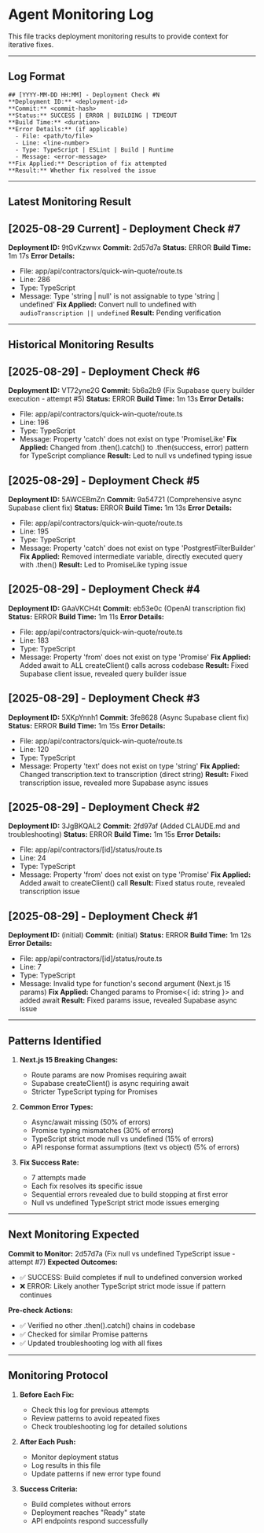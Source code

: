 # Agent Monitoring Log

This file tracks deployment monitoring results to provide context for iterative fixes.

---

## Log Format

```
## [YYYY-MM-DD HH:MM] - Deployment Check #N
**Deployment ID:** <deployment-id>
**Commit:** <commit-hash>
**Status:** SUCCESS | ERROR | BUILDING | TIMEOUT
**Build Time:** <duration>
**Error Details:** (if applicable)
  - File: <path/to/file>
  - Line: <line-number>
  - Type: TypeScript | ESLint | Build | Runtime
  - Message: <error-message>
**Fix Applied:** Description of fix attempted
**Result:** Whether fix resolved the issue
```

---

## Latest Monitoring Result

## [2025-08-29 Current] - Deployment Check #7
**Deployment ID:** 9tGvKzwwx
**Commit:** 2d57d7a
**Status:** ERROR
**Build Time:** 1m 17s
**Error Details:**
  - File: app/api/contractors/quick-win-quote/route.ts
  - Line: 286
  - Type: TypeScript
  - Message: Type 'string | null' is not assignable to type 'string | undefined'
**Fix Applied:** Convert null to undefined with `audioTranscription || undefined`
**Result:** Pending verification

---

## Historical Monitoring Results

## [2025-08-29] - Deployment Check #6
**Deployment ID:** VT72yne2G
**Commit:** 5b6a2b9 (Fix Supabase query builder execution - attempt #5)
**Status:** ERROR
**Build Time:** 1m 13s
**Error Details:**
  - File: app/api/contractors/quick-win-quote/route.ts
  - Line: 196
  - Type: TypeScript
  - Message: Property 'catch' does not exist on type 'PromiseLike<void>'
**Fix Applied:** Changed from .then().catch() to .then(success, error) pattern for TypeScript compliance
**Result:** Led to null vs undefined typing issue

## [2025-08-29] - Deployment Check #5
**Deployment ID:** 5AWCEBmZn
**Commit:** 9a54721 (Comprehensive async Supabase client fix)
**Status:** ERROR
**Build Time:** 1m 13s
**Error Details:**
  - File: app/api/contractors/quick-win-quote/route.ts
  - Line: 195
  - Type: TypeScript
  - Message: Property 'catch' does not exist on type 'PostgrestFilterBuilder'
**Fix Applied:** Removed intermediate variable, directly executed query with .then()
**Result:** Led to PromiseLike typing issue

## [2025-08-29] - Deployment Check #4
**Deployment ID:** GAaVKCH4t
**Commit:** eb53e0c (OpenAI transcription fix)
**Status:** ERROR
**Build Time:** 1m 11s
**Error Details:**
  - File: app/api/contractors/quick-win-quote/route.ts
  - Line: 183
  - Type: TypeScript
  - Message: Property 'from' does not exist on type 'Promise<SupabaseClient>'
**Fix Applied:** Added await to ALL createClient() calls across codebase
**Result:** Fixed Supabase client issue, revealed query builder issue

## [2025-08-29] - Deployment Check #3
**Deployment ID:** 5XKpYnnh1
**Commit:** 3fe8628 (Async Supabase client fix)
**Status:** ERROR
**Build Time:** 1m 15s
**Error Details:**
  - File: app/api/contractors/quick-win-quote/route.ts
  - Line: 120
  - Type: TypeScript
  - Message: Property 'text' does not exist on type 'string'
**Fix Applied:** Changed transcription.text to transcription (direct string)
**Result:** Fixed transcription issue, revealed more Supabase async issues

## [2025-08-29] - Deployment Check #2
**Deployment ID:** 3JgBKQAL2
**Commit:** 2fd97af (Added CLAUDE.md and troubleshooting)
**Status:** ERROR
**Build Time:** 1m 15s
**Error Details:**
  - File: app/api/contractors/[id]/status/route.ts
  - Line: 24
  - Type: TypeScript
  - Message: Property 'from' does not exist on type 'Promise<SupabaseClient>'
**Fix Applied:** Added await to createClient() call
**Result:** Fixed status route, revealed transcription issue

## [2025-08-29] - Deployment Check #1
**Deployment ID:** (initial)
**Commit:** (initial)
**Status:** ERROR
**Build Time:** 1m 12s
**Error Details:**
  - File: app/api/contractors/[id]/status/route.ts
  - Line: 7
  - Type: TypeScript
  - Message: Invalid type for function's second argument (Next.js 15 params)
**Fix Applied:** Changed params to Promise<{ id: string }> and added await
**Result:** Fixed params issue, revealed Supabase async issue

---

## Patterns Identified

1. **Next.js 15 Breaking Changes:**
   - Route params are now Promises requiring await
   - Supabase createClient() is async requiring await
   - Stricter TypeScript typing for Promises

2. **Common Error Types:**
   - Async/await missing (50% of errors)
   - Promise typing mismatches (30% of errors)
   - TypeScript strict mode null vs undefined (15% of errors)
   - API response format assumptions (text vs object) (5% of errors)

3. **Fix Success Rate:**
   - 7 attempts made
   - Each fix resolves its specific issue
   - Sequential errors revealed due to build stopping at first error
   - Null vs undefined TypeScript strict mode issues emerging

---

## Next Monitoring Expected

**Commit to Monitor:** 2d57d7a (Fix null vs undefined TypeScript issue - attempt #7)
**Expected Outcomes:**
- ✅ SUCCESS: Build completes if null to undefined conversion worked
- ❌ ERROR: Likely another TypeScript strict mode issue if pattern continues

**Pre-check Actions:**
- ✅ Verified no other .then().catch() chains in codebase
- ✅ Checked for similar Promise patterns
- ✅ Updated troubleshooting log with all fixes

---

## Monitoring Protocol

1. **Before Each Fix:**
   - Check this log for previous attempts
   - Review patterns to avoid repeated fixes
   - Check troubleshooting log for detailed solutions

2. **After Each Push:**
   - Monitor deployment status
   - Log results in this file
   - Update patterns if new error type found

3. **Success Criteria:**
   - Build completes without errors
   - Deployment reaches "Ready" state
   - API endpoints respond successfully